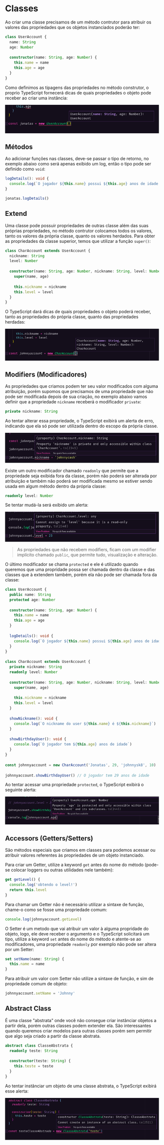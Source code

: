 # Classes

Ao criar uma classe precisamos de um método contrutor para atribuir os valores das propriedades que os objetos instanciados poderão ter:

```ts
class UserAccount {
  name: String
  age: Number

  constructor(name: String, age: Number) {
    this.name = name
    this.age = age
  }
}
```

Como definimos as tipagens das propriedades no método construtor, o proprio TypeScript fornecerá dicas de quais propriedades o objeto pode receber ao criar uma instância:

![Objeto Propriedades](../assets/object-instance.png)

## Métodos

Ao adicionar funções nas classes, deve-se passar o tipo de retorno, no exemplo abaixo como será apenas exibido um log, então o tipo pode ser definido como `void`:

```ts
logDetails(): void {
  console.log(`O jogador ${this.name} possui ${this.age} anos de idade.`)
}
```

```ts
jonatas.logDetails()
```

## Extend

Uma classe pode possuir propriedades de outras classe além das suas próprias propriedades, no método contrutor colocamos todos os valores, tanto os valores da própria classe, quanto os valores herdados. Para obter as propriedades da classe superior, temos que utilizar a função `super()`:

```ts
class CharAccount extends UserAccount {
  nickname: String
  level: Number

  constructor(name: String, age: Number, nickname: String, level: Number) {
    super(name, age)

    this.nickname = nickname
    this.level = level
  }
}
```

O TypeScript dará dicas de quais propriedades o objeto poderá receber, tanto as propriedades do própria classe, quanto das propriedades herdadas:

![Class Extends](../assets/class-extend.png)

## Modifiers (Modificadores)

As propriedades que criamos podem ter seu valor modificados com alguma atribuição, porém supomos que precisamos de uma propriedade que não pode ser modificada depois de sua criação, no exemplo abaixo vamos definir que a propriedade `nickname` receberá o modificador `private`:

```ts
private nickname: String
```

Ao tentar alterar essa propriedade, o TypeScript exibirá um alerta de erro, indicando que ela só pode ser utilizada dentro do escopo da própria classe.

![private](../assets/private.png)

Existe um outro modificador chamado `readonly` que permite que a propriedade seja exibida fora da classe, porém não poderá ser alterada por atribuição e também não poderá ser modificada mesmo se estiver sendo usada em algum método dentro da própria classe:

```ts
readonly level: Number
```

Se tentar mudá-la será exibido um alerta:

![readonly](../assets/readonly.png)

> As propriedades que não recebem modifiers, ficam com um modifier implícito chamado `public`, que permite tudo, visualização e alteração.

O último modificador se chama `protected` e ele é utilizado quando queremos que uma propridade possa ser chamada dentro da classe e das classes que à extendem também, porém ela não pode ser chamada fora da classe:

```ts
class UserAccount {
  public name: String
  protected age: Number

  constructor(name: String, age: Number) {
    this.name = name
    this.age = age
  }

  logDetails(): void {
    console.log(`O jogador ${this.name} possui ${this.age} anos de idade.`)
  }
}

class CharAccount extends UserAccount {
  private nickname: String
  readonly level: Number

  constructor(name: String, age: Number, nickname: String, level: Number) {
    super(name, age)

    this.nickname = nickname
    this.level = level
  }

  showNickname(): void {
    console.log(`O nickname do user ${this.name} é ${this.nickname}`)
  }

  showBirthdayUser(): void {
    console.log(`O jogador tem ${this.age} anos de idade`)
  }
}

const johnnyaccount = new CharAccount('Jonatas', 29, 'johnnysk8', 10)

johnnyaccount.showBirthdayUser() // O jogador tem 29 anos de idade
```

Ao tentar acessar uma propriedade `protected`, o TypeScript exibirá o seguinte alerta:

![protected](../assets/protected.png)

## Accessors (Getters/Setters)

São métodos especiais que criamos em classes para podemos acessar ou atribuir valores referentes às propriedades de um objeto instanciado.

Para criar um Getter, utilize a keyword `get` antes do nome do método (pode-se colocar loggers ou outras utilidades nele também):

```ts
get getLevel() {
  console.log('obtendo o level!')
  return this.level
}
```

Para chamar um Getter não é necessário utilizar a sintaxe de função, chame-o como se fosse uma propriedade comum:

```ts
console.log(johnnyaccount.getLevel)
```

O Setter é um metodo que vai atribuir um valor à alguma propridade do objeto, logo, ele deve receber o argumento e o TypeScript solicitará um tipo, utilize a keyword `set` antes do nome do método e atente-se ao modificadores, uma propriedade `readonly` por exemplo não pode ser altera por um Setter:

```ts
set setName(name: String) {
  this.name = name
}
```

Para atribuir um valor com Setter não utilize a sintaxe de função, e sim de propriedade comum de objeto:

```ts
johnnyaccount.setName = 'Johnny'
```

## Abstract Class

É uma classe "abstrata" onde você não consegue criar instânciar objetos a partir dela, porém outras classes podem extender ela. São interessantes quando queremos criar modelos para outras classes porém sem permitir que algo seja criado a partir da classe abstrata.

```ts
abstract class ClasseAbstrata {
  readonly teste: String

  constructor(teste: String) {
    this.teste = teste
  }
}
```

Ao tentar instânciar um objeto de uma classe abstrata, o TypeScript exibirá esse alerta:

![abstract](../assets/abstract.png)
